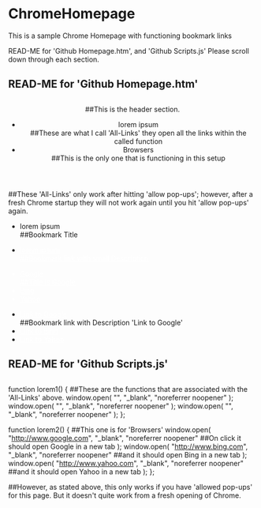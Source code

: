 # ChromeHomepage
This is a sample Chrome Homepage with functioning bookmark links

READ-ME for 'Github Homepage.htm', and 'Github Scripts.js'
Please scroll down through each section.

##						                        ##
##						                        ##
##	READ-ME for 'Github Homepage.htm'	##
##						                        ##
##						                        ##

<header> ##This is the header section.
  <nav id="navbar" class="nav">
    <ul class="nav-list">
      <li onclick="lorem1()">lorem ipsum</li> 	##These are what I call 'All-Links' they open all the links within the called function
      <li onclick="lorem2()">Browsers</li> 	    ##This is the only one that is functioning in this setup
    </ul>
  </nav>
</header>

##These 'All-Links' only work after hitting 'allow pop-ups'; however, after a fresh Chrome startup they will not work again until you hit 'allow pop-ups' again.

<body>
  <div class="bookmarks">
    <div class="row top_row">
      <div class="lorem1">
        <ul class="text">
          <li>lorem ipsum</li>  ##Bookmark Title
        </ul>
        <ul class="links">
          <li><a href="" 
               target="_blank" rel="noreferrer noopener" style="color:#ffffff">lorem ipsum</li>   ##Bookmark link with small Description
        </ul>
      </div>
      <div class="lorem2">
        <ul class="text">
          <li>Google</li>   ##Title is Google
          <li>Bing</li>
          <li>Yahoo</li>
        </ul>
        <ul class="links">
          <li><a href="http://www.google.com" 
               target="_blank" rel="noreferrer noopener" style="color:#ffffff;">Link to Google</a></li>   ##Bookmark link with Description 'Link to Google'
          <li><a href="http://www.bing.com" 
               target="_blank" rel="noreferrer noopener" style="color:#ffffff;">Link to Bing</a></li>
          <li><a href="http://www.yahoo.com" 
               target="_blank" rel="noreferrer noopener" style="color:#ffffff;">Link to Yahoo</a></li>
        </ul>
      </div>
    </div>
  </div>
</body>

##						                        ##
##						                        ##
##	READ-ME for 'Github Scripts.js'		##
##						                        ##
##						                        ##

function lorem1() { 	##These are the functions that are associated with the 'All-Links' above.
    window.open(
      "", "_blank", "noreferrer noopener"
    );
    window.open(
      "", "_blank", "noreferrer noopener"
    );
    window.open(
      "", "_blank", "noreferrer noopener"
    );
};

function lorem2() {	##This one is for 'Browsers'
    window.open(
      "http://www.google.com", "_blank", "noreferrer noopener"    ##On click it should open Google in a new tab
    );
    window.open(
      "http://www.bing.com", "_blank", "noreferrer noopener"	    ##and it should open Bing in a new tab
    );
    window.open(
      "http://www.yahoo.com", "_blank", "noreferrer noopener"	    ##and it should open Yahoo in a new tab
    );
};

##However, as stated above, this only works if you have 'allowed pop-ups' for this page. But it doesn't quite work from a fresh opening of Chrome.
